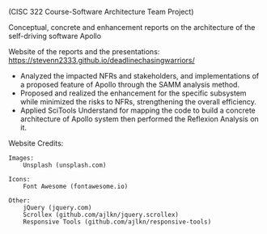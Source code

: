 (CISC 322 Course-Software Architecture Team Project)

Conceptual, concrete and enhancement reports on the architecture of the self-driving software Apollo

Website of the reports and the presentations: 
https://stevenn2333.github.io/deadlinechasingwarriors/


- Analyzed the impacted NFRs and stakeholders, and implementations of a proposed feature of
Apollo through the SAMM analysis method.
- Proposed and realized the enhancement for the specific subsystem while minimized the
risks to NFRs, strengthening the overall efficiency.
- Applied SciTools Understand for mapping the code to build a concrete architecture of
Apollo system then performed the Reflexion Analysis on it.





Website Credits:

	Images:
		Unsplash (unsplash.com)

	Icons:
		Font Awesome (fontawesome.io)

	Other:
		jQuery (jquery.com)
		Scrollex (github.com/ajlkn/jquery.scrollex)
		Responsive Tools (github.com/ajlkn/responsive-tools)

